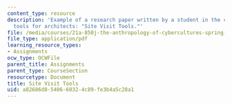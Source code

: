 ```yaml
---
content_type: resource
description: 'Example of a research paper written by a student in the course on site-visit
  tools for architects: "Site Visit Tools."'
file: /media/courses/21a-850j-the-anthropology-of-cybercultures-spring-2009/a82686d8540660324c89fe3b4a5c28a1_MIT21A_850Js09_sw03.pdf
file_type: application/pdf
learning_resource_types:
- Assignments
ocw_type: OCWFile
parent_title: Assignments
parent_type: CourseSection
resourcetype: Document
title: Site Visit Tools
uid: a82686d8-5406-6032-4c89-fe3b4a5c28a1
---
```

